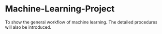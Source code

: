 # Machine-Learning-Project
To show the general workflow of machine learning. The detailed procedures will also be introduced.
